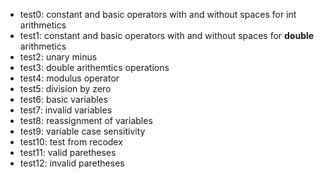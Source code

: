 - test0: constant and basic operators with and without spaces for int arithmetics
- test1: constant and basic operators with and without spaces for **double** arithmetics
- test2: unary minus
- test3: double arithemtics operations
- test4: modulus operator
- test5: division by zero
- test6: basic variables
- test7: invalid variables
- test8: reassignment of variables
- test9: variable case sensitivity
- test10: test from recodex
- test11: valid paretheses
- test12: invalid paretheses
